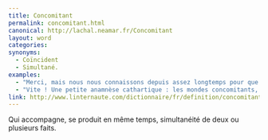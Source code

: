 ```yaml
---
title: Concomitant
permalink: concomitant.html
canonical: http://lachal.neamar.fr/Concomitant
layout: word
categories:
synonyms:
  - Coïncident
  - Simultané.
examples:
  - "Merci, mais nous nous connaissons depuis assez longtemps pour que vous sachiez qu'il y a trois choses différentes : ce que je dis, ce que je pense, et ce que j'écris. Et cela fait trois mondes concomitants. Sans parler de ce que je ne dis pas, de ce que je n'écris pas, et de ce que je ne pense pas…"
  - "Vite ! Une petite anamnèse cathartique : les mondes concomitants, ce que j'écris, ce que je pense…"
link: http://www.linternaute.com/dictionnaire/fr/definition/concomitant/
---
```


Qui accompagne, se produit en même temps, simultanéité de deux ou plusieurs faits.

